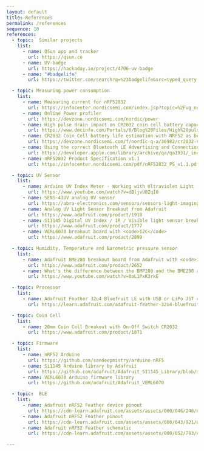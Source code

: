 ```yaml
---
layout: default
title: References
permalink: /references
sequence: 10
references:
  - topic:  Similar projects
    list:
      - name: QSun app and tracker
        url: https://qsun.co
      - name: UV-badge
        url: https://hackaday.io/project/4706-uv-badge
      - name: "#badgelife"
        url: https://twitter.com/search?q=%23badgelife&src=typed_query on Twitter for various PCB designs

  - topic: Measuring power consumption
    list:
      - name: Measuring current for nRF52832
        url: https://infocenter.nordicsemi.com/index.jsp?topic=%2Fug_nrf52832_dk%2FUG%2Fnrf52_DK%2Fhw_meas_current.html
      - name: Online Power profiler
        url: https://devzone.nordicsemi.com/nordic/power
      - name: High pulse drain impact on CR2032 coin cell battery capacity
        url: https://www.dmcinfo.com/Portals/0/Blog%20Files/High%20pulse%20drain%20impact%20on%20CR2032%20coin%20cell%20battery%20capacity.pdf
      - name: CR2032 Coin Cell battery life estimation with NRF52 as beacon
        url: https://devzone.nordicsemi.com/f/nordic-q-a/36982/cr2032-coin-cell-battery-life-estimation-with-nrf52-as-beacon
      - name: Using the correct Bluetooth LE Advertising and Connection Parameters for a stable connection
        url: https://developer.apple.com/library/archive/qa/qa1931/_index.html
      - name: nRF52832 Product Specification v1.1
        url: https://infocenter.nordicsemi.com/pdf/nRF52832_PS_v1.1.pdf

  - topic: UV Sensor
    list:
      - name: Arduino UV Index Meter - Working with Ultraviolet Light
        url: https://www.youtube.com/watch?v=dBljvUBZqI8
      - name: SENS-43UV analog UV sensor
        url: https://abra-electronics.com/sensors/sensors-light-imaging-en/sens-43uv-analog-ultra-violet-light-sensor-module-for-5v-microcontrollers.html
      - name: Analog UV Light Sensor Breakout from Adafruit
        url: https://www.adafruit.com/product/1918
      - name: SI1145 Digital UV Index / IR / Visible light sensor breakout board from Adafruit with <code>I2C</code> bus connection
        url: https://www.adafruit.com/product/1777
      - name: VEML6070 breakout board with <code>I2C</code>
        url: https://www.adafruit.com/product/2899

  - topic: Humidity, Temperature and Barometric pressure sensor
    list:
      - name: Adafruit BME280 breakout board from Adafruit with <code>I2C</code> or <code>SPI</code>
        url: https://www.adafruit.com/product/2652
      - name: What's the difference between the BMP280 and the BME280 atmospheric sensors
        url: https://www.youtube.com/watch?v=0aL1PxK3rkE

  - topic: Processor
    list:
      - name: Adafruit Feather 32u4 Bluefruit LE with USB or LiPo JST connector
        url: https://learn.adafruit.com/adafruit-feather-32u4-bluefruit-le/overview

  - topic: Coin Cell
    list:
      - name: 20mm Coin Cell Breakout with On-Off Switch CR2032
        url: https://www.adafruit.com/product/1871

  - topic: Firmware
    list:
      - name: nRF52 Arduino
        url: https://github.com/sandeepmistry/arduino-nRF5
      - name: Si1145 Arduino library by Adafruit
        url: https://github.com/adafruit/Adafruit_SI1145_Library/blob/master/examples/si1145test/si1145test.ino
      - name: VEML6070 Arduino firmware library
        url: https://github.com/adafruit/Adafruit_VEML6070

  - topic:  BLE
    list:
      - name: Adafruit nRF52 Feather device pinout
        url: https://cdn-learn.adafruit.com/assets/assets/000/046/248/original/microcontrollers_Feather_NRF52_Pinout_v1.2-1.png?1504885794
      - name: Adafruit nRF52 Feather pinout
        url: https://cdn-learn.adafruit.com/assets/assets/000/043/921/original/microcontrollers_nRF52Pinout.png?1500272417
      - name: Adafruit nRF52 Feather schematic
        url: https://cdn-learn.adafruit.com/assets/assets/000/052/793/original/microcontrollers_revgsch.png?1523067417

---
```

